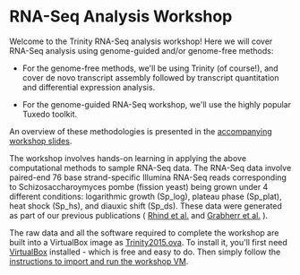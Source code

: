 # RNA-Seq Analysis Workshop

Welcome to the Trinity RNA-Seq analysis workshop! Here we will cover RNA-Seq analysis using genome-guided and/or genome-free methods:

* For the genome-free methods, we'll be using Trinity (of course!), and cover de novo transcript assembly followed by transcript quantitation and differential expression analysis.

* For the genome-guided RNA-Seq workshop, we'll use the highly popular Tuxedo toolkit.

An overview of these methodologies is presented in the [accompanying workshop slides](http://nowhere.com). 

The workshop involves hands-on learning in applying the above computational methods to sample RNA-Seq data.  The RNA-Seq data involve paired-end 76 base strand-specific Illumina RNA-Seq reads corresponding  to Schizosaccharoymyces pombe (fission yeast) being grown under 4 different conditions: logarithmic growth (Sp_log), plateau phase (Sp_plat), heat shock (Sp_hs), and diauxic shift (Sp_ds). These data were generated as part of our previous publications ( [Rhind et al.]( http://www.ncbi.nlm.nih.gov/pubmed/21511999) and [Grabherr et al.]( http://www.ncbi.nlm.nih.gov/pubmed/21572440) ).

The raw data and all the software required to complete the workshop are built into a VirtualBox image as [Trinity2015.ova](ftp://ftp.broadinstitute.org/pub/Trinity/RNASEQ_WORKSHOP/Trinity2015.ova).  To install it, you'll first need [VirtualBox](https://www.virtualbox.org/wiki/Downloads) installed - which is free and easy to do.  Then simply follow the [instructions to import and run the workshop VM](Import-and-run-workshop-VM).